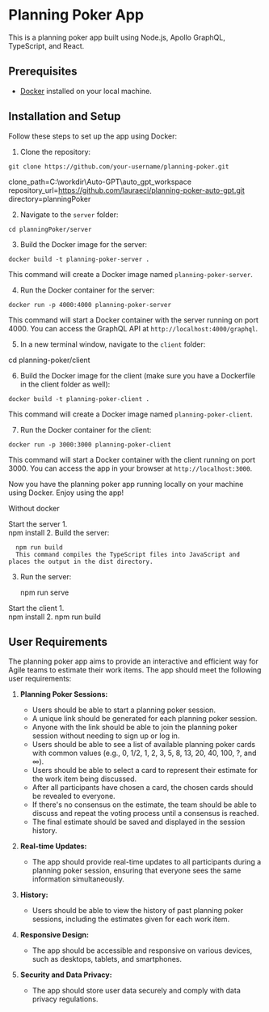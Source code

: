 # Planning Poker App

This is a planning poker app built using Node.js, Apollo GraphQL, TypeScript, and React.

## Prerequisites

- [Docker](https://www.docker.com/products/docker-desktop) installed on your local machine.

## Installation and Setup

Follow these steps to set up the app using Docker:

1. Clone the repository:

```git clone https://github.com/your-username/planning-poker.git```

clone_path=C:\workdir\Auto-GPT\auto_gpt_workspace repository_url=https://github.com/lauraeci/planning-poker-auto-gpt.git directory=planningPoker

2. Navigate to the `server` folder:

```cd planningPoker/server```


3. Build the Docker image for the server:

```docker build -t planning-poker-server .```


This command will create a Docker image named `planning-poker-server`.

4. Run the Docker container for the server:

```docker run -p 4000:4000 planning-poker-server```



This command will start a Docker container with the server running on port 4000. You can access the GraphQL API at `http://localhost:4000/graphql`.

5. In a new terminal window, navigate to the `client` folder:

cd planning-poker/client


6. Build the Docker image for the client (make sure you have a Dockerfile in the client folder as well):

```docker build -t planning-poker-client .```


This command will create a Docker image named `planning-poker-client`.

7. Run the Docker container for the client:

```docker run -p 3000:3000 planning-poker-client```


This command will start a Docker container with the client running on port 3000. You can access the app in your browser at `http://localhost:3000`.

Now you have the planning poker app running locally on your machine using Docker. Enjoy using the app!

Without docker

Start the server
1.	
      npm install
2.	Build the server:
   
      npm run build
      This command compiles the TypeScript files into JavaScript and places the output in the dist directory.
3.	Run the server:

      npm run serve

Start the client
1.   
      npm install
2. npm run build

## User Requirements

The planning poker app aims to provide an interactive and efficient way for Agile teams to estimate their work items. The app should meet the following user requirements:

1. **Planning Poker Sessions:**
    - Users should be able to start a planning poker session.
    - A unique link should be generated for each planning poker session.
    - Anyone with the link should be able to join the planning poker session without needing to sign up or log in.
    - Users should be able to see a list of available planning poker cards with common values (e.g., 0, 1/2, 1, 2, 3, 5, 8, 13, 20, 40, 100, ?, and ∞).
    - Users should be able to select a card to represent their estimate for the work item being discussed.
    - After all participants have chosen a card, the chosen cards should be revealed to everyone.
    - If there's no consensus on the estimate, the team should be able to discuss and repeat the voting process until a consensus is reached.
    - The final estimate should be saved and displayed in the session history.

2. **Real-time Updates:**
    - The app should provide real-time updates to all participants during a planning poker session, ensuring that everyone sees the same information simultaneously.

3. **History:**
    - Users should be able to view the history of past planning poker sessions, including the estimates given for each work item.

4. **Responsive Design:**
    - The app should be accessible and responsive on various devices, such as desktops, tablets, and smartphones.

5. **Security and Data Privacy:**
    - The app should store user data securely and comply with data privacy regulations.
